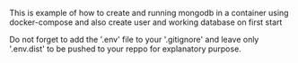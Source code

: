 This is example of how to create and running mongodb in a container using docker-compose and also create user and working database on first start

Do not forget to add the '.env' file to your '.gitignore' and leave only '.env.dist' to be pushed to your reppo for explanatory purpose.
